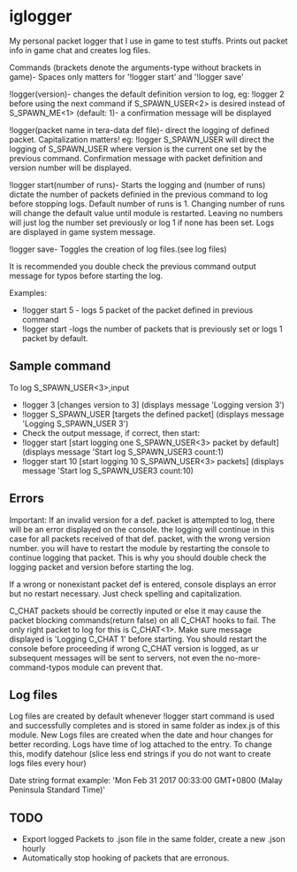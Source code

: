 # iglogger
My personal packet logger that I use in game to test stuffs. Prints out packet info in game chat and creates log files.

Commands (brackets denote the arguments-type without brackets in game)- Spaces only matters for '!logger start' and '!logger save'

!logger(version)- changes the default definition version to log, eg: !logger 2 before using the next command if S_SPAWN_USER<2> is desired instead of S_SPAWN_ME<1> (default: 1)- a confirmation message will be displayed

!logger(packet name in tera-data def file)- direct the logging of defined packet. Capitalization matters! eg: !logger S_SPAWN_USER will direct the logging of S_SPAWN_USER<version> where version is the current one set by the previous command. Confirmation message with packet definition and version number will be displayed.

!logger start(number of runs)- Starts the logging and (number of runs) dictate the number of packets definied in the previous command to log before stopping logs. Default number of runs is 1. Changing number of runs will change the default value until module is restarted. Leaving no numbers will just log the number set previously or log 1 if none has been set. Logs are displayed in game system message.

!logger save- Toggles the creation of log files.(see log files)

It is recommended you double check the previous command output message for typos before starting the log.

Examples: 
- !logger start 5 - logs 5 packet of the packet defined in previous command
- !logger start -logs the number of packets that is previously set or logs 1 packet by default.
    
## Sample command 
To log S_SPAWN_USER<3>,input
- !logger 3 [changes version to 3] (displays message 'Logging version 3')
- !logger S_SPAWN_USER [targets the defined packet] (displays message 'Logging S_SPAWN_USER 3')
- Check the output message, if correct, then start:
- !logger start [start logging one S_SPAWN_USER<3> packet by default] (displays message 'Start log S_SPAWN_USER3 count:1)
- !logger start 10 [start logging 10 S_SPAWN_USER<3> packets] (displays message 'Start log S_SPAWN_USER3 count:10)

## Errors
Important: If an invalid version for a def. packet is attempted to log, there will be an error displayed on the console. the logging will continue in this case for all packets received of that def. packet, with the wrong version number. you will have to restart the module by restarting the console to continue logging that packet. This is why you should double check the logging packet and version before starting the log.

If a wrong or nonexistant packet def is entered, console displays an error but no restart necessary. Just check spelling and capitalization.

C_CHAT packets should be correctly inputed or else it may cause the packet blocking commands(return false) on all C_CHAT hooks to fail. The only right packet to log for this is C_CHAT<1>. Make sure message displayed is 'Logging C_CHAT 1' before starting. You should restart the console before proceeding if wrong C_CHAT version is logged, as ur subsequent messages will be sent to servers, not even the no-more-command-typos module can prevent that.

## Log files
Log files are created by default whenever !logger start command is used and successfully completes and is stored in same folder as index.js of this module. New Logs files are created when the date and hour changes for better recording. Logs have time of log attached to the entry. To change this, modify datehour (slice less end strings if you do not want to create logs files every hour)

Date string format example: 'Mon Feb 31 2017 00:33:00 GMT+0800 (Malay Peninsula Standard Time)'

## TODO
- Export logged Packets to .json file in the same folder, create a new .json hourly
- Automatically stop hooking of packets that are erronous. 
